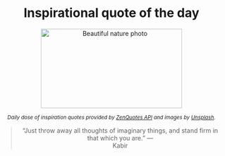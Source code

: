 
<div align="center">

# Inspirational quote of the day

<img src="./data/photo.jpeg" alt="Beautiful nature photo" width="320" height="180">

<sub><i>Daily dose of inspiration quotes provided by [ZenQuotes API](https://zenquotes.io/) and images by [Unsplash](https://unsplash.com/).</i></sub>


<blockquote>&ldquo;Just throw away all thoughts of imaginary things, and stand firm in that which you are.&rdquo; &mdash; <footer>Kabir</footer></blockquote>

</div>
